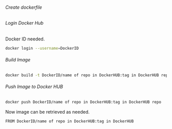 ###### Create dockerfile
###### Login Docker Hub
Docker ID needed. 
```bash
docker login --username=DockerID
```
###### Build Image
```bash
docker build -t DockerID/name of repo in DockerHUB:tag in DockerHUB repo .
```
###### Push Image to Docker HUB
```bash
docker push DockerID/name of repo in DockerHUB:tag in DockerHUB repo
```
Now image can be retrieved as needed.
```bash
FROM DockerID/name of repo in DockerHUB:tag in DockerHUB
```
